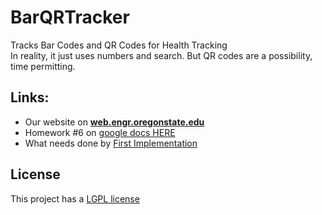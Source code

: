 BarQRTracker
============

Tracks Bar Codes and QR Codes for Health Tracking  
In reality, it just uses numbers and search.  But QR codes are a possibility, time permitting.


Links:
---------
 * Our website on <b>[web.engr.oregonstate.edu](http://web.engr.oregonstate.edu/~rindalp/foodSite/index.php)</b>
 * Homework #6 on [google docs HERE](https://docs.google.com/document/d/1QTqyGKPSJNfHLhrAb3iURIh8mv6ZY-TRTsuJQkzX89E/edit)
 * What needs done by [First Implementation](https://github.com/1n5aN1aC/BarQRTracker/issues?milestone=1&page=1&state=open)

License
----------
This project has a [LGPL license](http://www.gnu.org/copyleft/lesser.html)